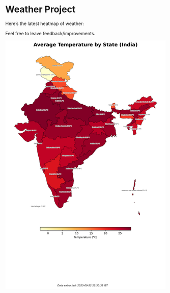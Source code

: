 # Weather Project

Here’s the latest heatmap of weather:

Feel free to leave feedback/improvements.

![India Heatmap](docs/assets/india_heatmap.png?v=D18563)
